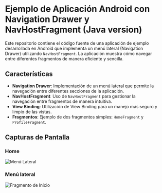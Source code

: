 # Ejemplo de Aplicación Android con Navigation Drawer y NavHostFragment (Java version)

Este repositorio contiene el código fuente de una aplicación de ejemplo desarrollada en Android que implementa un menú lateral (Navigation Drawer) utilizando `NavHostFragment`. La aplicación muestra cómo navegar entre diferentes fragmentos de manera eficiente y sencilla.

## Características

- **Navigation Drawer**: Implementación de un menú lateral que permite la navegación entre diferentes secciones de la aplicación.
- **NavHostFragment**: Uso de `NavHostFragment` para gestionar la navegación entre fragmentos de manera intuitiva.
- **View Binding**: Utilización de View Binding para un manejo más seguro y limpio de las vistas.
- **Fragmentos**: Ejemplo de dos fragmentos simples: `HomeFragment` y `ProfileFragment`.

## Capturas de Pantalla

### Home

![Menú Lateral](https://github.com/user-attachments/assets/365c734e-d4a4-42e4-8563-d8d974864430)

### Menú lateral

![Fragmento de Inicio](https://github.com/user-attachments/assets/9e9defb8-bdf0-4a7e-95d0-e26962e44c2f)


